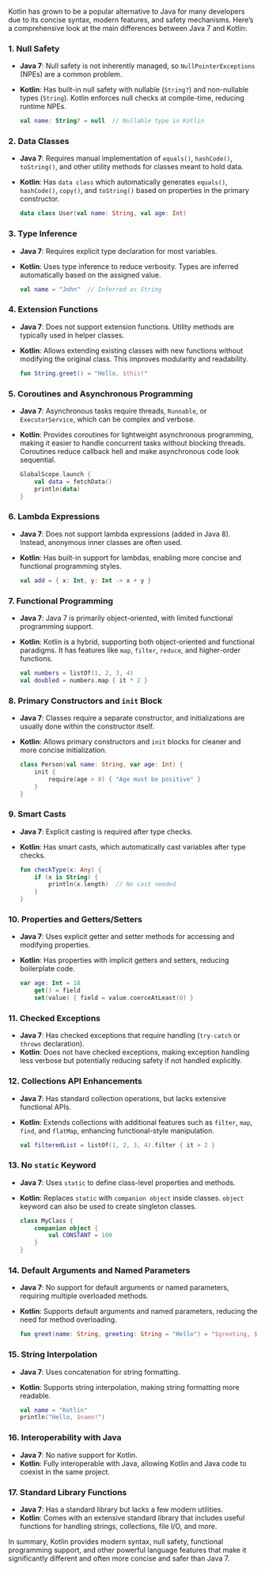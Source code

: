 Kotlin has grown to be a popular alternative to Java for many developers due to its concise syntax, modern features, and safety mechanisms. Here’s a comprehensive look at the main differences between Java 7 and Kotlin:

### 1. **Null Safety**
- **Java 7**: Null safety is not inherently managed, so `NullPointerExceptions` (NPEs) are a common problem.
- **Kotlin**: Has built-in null safety with nullable (`String?`) and non-nullable types (`String`). Kotlin enforces null checks at compile-time, reducing runtime NPEs.

   ```kotlin
   val name: String? = null  // Nullable type in Kotlin
   ```

### 2. **Data Classes**
- **Java 7**: Requires manual implementation of `equals()`, `hashCode()`, `toString()`, and other utility methods for classes meant to hold data.
- **Kotlin**: Has `data class` which automatically generates `equals()`, `hashCode()`, `copy()`, and `toString()` based on properties in the primary constructor.

   ```kotlin
   data class User(val name: String, val age: Int)
   ```

### 3. **Type Inference**
- **Java 7**: Requires explicit type declaration for most variables.
- **Kotlin**: Uses type inference to reduce verbosity. Types are inferred automatically based on the assigned value.

   ```kotlin
   val name = "John"  // Inferred as String
   ```

### 4. **Extension Functions**
- **Java 7**: Does not support extension functions. Utility methods are typically used in helper classes.
- **Kotlin**: Allows extending existing classes with new functions without modifying the original class. This improves modularity and readability.

   ```kotlin
   fun String.greet() = "Hello, $this!"
   ```

### 5. **Coroutines and Asynchronous Programming**
- **Java 7**: Asynchronous tasks require threads, `Runnable`, or `ExecutorService`, which can be complex and verbose.
- **Kotlin**: Provides coroutines for lightweight asynchronous programming, making it easier to handle concurrent tasks without blocking threads. Coroutines reduce callback hell and make asynchronous code look sequential.

   ```kotlin
   GlobalScope.launch {
       val data = fetchData()
       println(data)
   }
   ```

### 6. **Lambda Expressions**
- **Java 7**: Does not support lambda expressions (added in Java 8). Instead, anonymous inner classes are often used.
- **Kotlin**: Has built-in support for lambdas, enabling more concise and functional programming styles.

   ```kotlin
   val add = { x: Int, y: Int -> x + y }
   ```

### 7. **Functional Programming**
- **Java 7**: Java 7 is primarily object-oriented, with limited functional programming support.
- **Kotlin**: Kotlin is a hybrid, supporting both object-oriented and functional paradigms. It has features like `map`, `filter`, `reduce`, and higher-order functions.

   ```kotlin
   val numbers = listOf(1, 2, 3, 4)
   val doubled = numbers.map { it * 2 }
   ```

### 8. **Primary Constructors and `init` Block**
- **Java 7**: Classes require a separate constructor, and initializations are usually done within the constructor itself.
- **Kotlin**: Allows primary constructors and `init` blocks for cleaner and more concise initialization.

   ```kotlin
   class Person(val name: String, var age: Int) {
       init {
           require(age > 0) { "Age must be positive" }
       }
   }
   ```

### 9. **Smart Casts**
- **Java 7**: Explicit casting is required after type checks.
- **Kotlin**: Has smart casts, which automatically cast variables after type checks.

   ```kotlin
   fun checkType(x: Any) {
       if (x is String) {
           println(x.length)  // No cast needed
       }
   }
   ```

### 10. **Properties and Getters/Setters**
- **Java 7**: Uses explicit getter and setter methods for accessing and modifying properties.
- **Kotlin**: Has properties with implicit getters and setters, reducing boilerplate code.

   ```kotlin
   var age: Int = 18
       get() = field
       set(value) { field = value.coerceAtLeast(0) }
   ```

### 11. **Checked Exceptions**
- **Java 7**: Has checked exceptions that require handling (`try-catch` or `throws` declaration).
- **Kotlin**: Does not have checked exceptions, making exception handling less verbose but potentially reducing safety if not handled explicitly.

### 12. **Collections API Enhancements**
- **Java 7**: Has standard collection operations, but lacks extensive functional APIs.
- **Kotlin**: Extends collections with additional features such as `filter`, `map`, `find`, and `flatMap`, enhancing functional-style manipulation.

   ```kotlin
   val filteredList = listOf(1, 2, 3, 4).filter { it > 2 }
   ```

### 13. **No `static` Keyword**
- **Java 7**: Uses `static` to define class-level properties and methods.
- **Kotlin**: Replaces `static` with `companion object` inside classes. `object` keyword can also be used to create singleton classes.

   ```kotlin
   class MyClass {
       companion object {
           val CONSTANT = 100
       }
   }
   ```

### 14. **Default Arguments and Named Parameters**
- **Java 7**: No support for default arguments or named parameters, requiring multiple overloaded methods.
- **Kotlin**: Supports default arguments and named parameters, reducing the need for method overloading.

   ```kotlin
   fun greet(name: String, greeting: String = "Hello") = "$greeting, $name!"
   ```

### 15. **String Interpolation**
- **Java 7**: Uses concatenation for string formatting.
- **Kotlin**: Supports string interpolation, making string formatting more readable.

   ```kotlin
   val name = "Kotlin"
   println("Hello, $name!")
   ```

### 16. **Interoperability with Java**
- **Java 7**: No native support for Kotlin.
- **Kotlin**: Fully interoperable with Java, allowing Kotlin and Java code to coexist in the same project.

### 17. **Standard Library Functions**
- **Java 7**: Has a standard library but lacks a few modern utilities.
- **Kotlin**: Comes with an extensive standard library that includes useful functions for handling strings, collections, file I/O, and more.

In summary, Kotlin provides modern syntax, null safety, functional programming support, and other powerful language features that make it significantly different and often more concise and safer than Java 7.